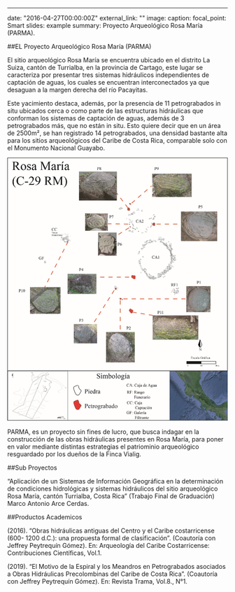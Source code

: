 ---
date: "2016-04-27T00:00:00Z"
external_link: ""
image:
  caption: 
  focal_point: Smart
slides: example
summary: Proyecto Arqueológico Rosa María (PARMA).


##EL Proyecto Arqueológico Rosa María (PARMA)

El sitio arqueológico Rosa María se encuentra ubicado en el distrito La Suiza, cantón de Turrialba, en la provincia de Cartago, este lugar se caracteriza por presentar tres sistemas hidráulicos independientes de captación de aguas, los cuales se encuentran interconectados ya que desaguan a la margen derecha del río Pacayitas.  

Este yacimiento destaca, además, por la presencia de 11 petrograbados in situ ubicados cerca o como parte de las estructuras hidráulicas que conforman los sistemas de captación de aguas, además de 3 petrograbados más, que no están in situ. Esto quiere decir que en un área de 2500m², se han registrado 14 petrograbados, una densidad bastante alta para los sitios arqueológicos del Caribe de Costa Rica, comparable solo con el Monumento Nacional Guayabo.

![png](./index_1_0.png)

PARMA, es un proyecto sin fines de lucro, que busca indagar en la construcción de las obras hidráulicas presentes en Rosa María, para poner en valor mediante distintas estrategias el patriominio arqueológico resguardado por los dueños de la Finca Vialig.

##Sub Proyectos

“Aplicación de un Sistemas de Información Geográfica en la determinación de condiciones hidrológicas y sistemas hidráulicos del sitio arqueológico Rosa María, cantón Turrialba, Costa Rica” (Trabajo Final de Graduación) Marco Antonio Arce Cerdas.

##Productos Academicos

(2016). “Obras hidráulicas antiguas del Centro y el Caribe costarricense (600-
1200 d.C.): una propuesta formal de clasificación”. (Coautoría con Jeffrey
Peytrequín Gómez). En: Arqueología del Caribe Costarricense: Contribuciones
Científicas, Vol.1.

(2019). “El Motivo de la Espiral y los Meandros en Petrograbados asociados a
Obras Hidráulicas Precolombinas del Caribe de Costa Rica”. (Coautoría con
Jeffrey Peytrequín Gómez). En: Revista Trama, Vol.8., N°1.
